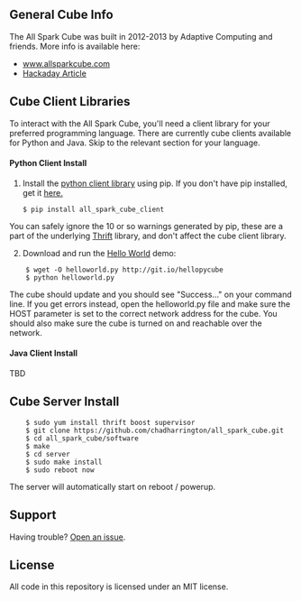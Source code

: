 ## General Cube Info

The All Spark Cube was built in 2012-2013 by Adaptive Computing and friends. More 
info is available here:
* www.allsparkcube.com
* [Hackaday Article](http://hackaday.com/2012/10/21/4096-leds-means-the-biggest-led-cube-ever/)

## Cube Client Libraries

To interact with the All Spark Cube, you'll need a client library for your 
preferred programming language. There are currently cube clients available for 
Python and Java. Skip to the relevant section for your language.

#### Python Client Install

1. Install the [python client library](https://pypi.python.org/pypi/all_spark_cube_client/)
using pip. If you don't have pip installed, get it 
[here.](http://www.pip-installer.org/en/latest/installing.html)

    `$ pip install all_spark_cube_client`

You can safely ignore the 10 or so warnings generated by pip, these are a 
part of the underlying [Thrift](http://thrift.apache.org/) library, and don't
affect the cube client library.


2. Download and run the [Hello World](https://github.com/chadharrington/all_spark_cube/blob/master/software/clients/python_client/examples/helloworld.py) demo:

```
    $ wget -O helloworld.py http://git.io/hellopycube
    $ python helloworld.py
```

The cube should update and you should see "Success..." on your command line. If 
you get errors instead, open the helloworld.py file and make sure the HOST 
parameter is set to the correct network address for the cube. You should also 
make sure the cube is turned on and reachable over the network.

#### Java Client Install

TBD

## Cube Server Install

```    
    $ sudo yum install thrift boost supervisor
    $ git clone https://github.com/chadharrington/all_spark_cube.git
    $ cd all_spark_cube/software
    $ make
    $ cd server
    $ sudo make install
    $ sudo reboot now
```

The server will automatically start on reboot / powerup.

## Support

Having trouble? [Open an issue](https://github.com/chadharrington/all_spark_cube/issues).

## License

All code in this repository is licensed under an MIT license.

